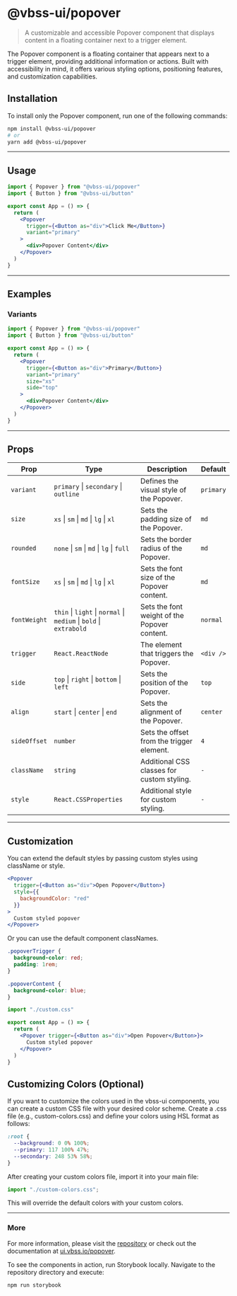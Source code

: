 # @vbss-ui/popover

> A customizable and accessible Popover component that displays content in a floating container next to a trigger element.

The Popover component is a floating container that appears next to a trigger element, providing additional information or actions. Built with accessibility in mind, it offers various styling options, positioning features, and customization capabilities.

## **Installation**

To install only the Popover component, run one of the following commands:

```bash
npm install @vbss-ui/popover
# or
yarn add @vbss-ui/popover
```

---

## **Usage**

```jsx
import { Popover } from "@vbss-ui/popover"
import { Button } from "@vbss-ui/button"

export const App = () => {
  return (
    <Popover
      trigger={<Button as="div">Click Me</Button>}
      variant="primary"
    >
      <div>Popover Content</div>
    </Popover>
  )
}
```

---

## **Examples**

### Variants

```jsx
import { Popover } from "@vbss-ui/popover"
import { Button } from "@vbss-ui/button"

export const App = () => {
  return (
    <Popover
      trigger={<Button as="div">Primary</Button>}
      variant="primary"
      size="xs"
      side="top"
    >
      <div>Popover Content</div>
    </Popover>
  )
}
```

---

## **Props**

| Prop         | Type                                                               | Description                                           | Default   |
|--------------|--------------------------------------------------------------------|-------------------------------------------------------|-----------|
| `variant`    | `primary` \| `secondary` \| `outline`                              | Defines the visual style of the Popover.              | `primary` |
| `size`       | `xs` \| `sm` \| `md` \| `lg` \| `xl`                               | Sets the padding size of the Popover.                 | `md`      |
| `rounded`    | `none` \| `sm` \| `md` \| `lg` \| `full`                           | Sets the border radius of the Popover.                | `md`      |
| `fontSize`   | `xs` \| `sm` \| `md` \| `lg` \| `xl`                               | Sets the font size of the Popover content.            | `md`      |
| `fontWeight` | `thin` \| `light` \| `normal` \| `medium` \| `bold` \| `extrabold` | Sets the font weight of the Popover content.          | `normal`  |
| `trigger`    | `React.ReactNode`                                                  | The element that triggers the Popover.                | `<div />` |
| `side`       | `top` \| `right` \| `bottom` \| `left`                             | Sets the position of the Popover.                     | `top`     |
| `align`      | `start` \| `center` \| `end`                                       | Sets the alignment of the Popover.                    | `center`  |
| `sideOffset` | `number`                                                           | Sets the offset from the trigger element.             | `4`       |
| `className`  | `string`                                                           | Additional CSS classes for custom styling.            | `-`       |
| `style`      | `React.CSSProperties`                                              | Additional style for custom styling.                  | `-`       |

---

## **Customization**

You can extend the default styles by passing custom styles using className or style.

```jsx
<Popover
  trigger={<Button as="div">Open Popover</Button>}
  style={{
    backgroundColor: "red"
  }}
>
  Custom styled popover
</Popover>
```

Or you can use the default component classNames.

```css
.popoverTrigger {
  background-color: red;
  padding: 1rem;
}

.popoverContent {
  background-color: blue;
}
```

```jsx
import "./custom.css"

export const App = () => {
  return (
    <Popover trigger={<Button as="div">Open Popover</Button>}>
      Custom styled popover
    </Popover>
  )
}
```

## **Customizing Colors (Optional)**

If you want to customize the colors used in the vbss-ui components, you can create a custom CSS file with your desired color scheme. Create a .css file (e.g., custom-colors.css) and define your colors using HSL format as follows:

```css
:root {
  --background: 0 0% 100%;
  --primary: 117 100% 47%;
  --secondary: 248 53% 58%;
}
```

After creating your custom colors file, import it into your main file:

```js
import "./custom-colors.css";
```

This will override the default colors with your custom colors.

---

### **More**

For more information, please visit the [repository](https://github.com/vbss-io/vbss-ui) or check out the documentation at [ui.vbss.io/popover](https://ui.vbss.io/popover).  

To see the components in action, run Storybook locally. Navigate to the repository directory and execute:  

```bash
npm run storybook
```
